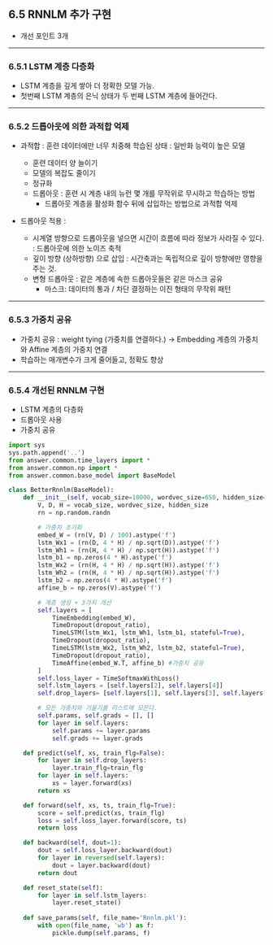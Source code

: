 ## 6.5 RNNLM 추가 구현  
* 개선 포인트 3개  
***
### 6.5.1 LSTM 계층 다층화  
* LSTM 계층을 깊게 쌓아 더 정확한 모델 가능.  
* 첫번째 LSTM 계층의 은닉 상태가 두 번째 LSTM 계층에 들어간다.  

***
### 6.5.2 드롭아웃에 의한 과적합 억제  
* 과적합 : 훈련 데이터에만 너무 치중해 학습된 상태 : 일반화 능력이 높은 모델
    * 훈련 데이터 양 늘이기  
    * 모델의 복잡도 줄이기
    * 정규화
    * 드롭아웃 : 훈련 시 계층 내의 뉴런 몇 개를 무작위로 무시하고 학습하는 방법  
        * 드롭아웃 계층을 활성화 함수 뒤에 삽입하는 방법으로 과적합 억제 
    
* 드롭아웃 적용 : 
    * 시계열 방향으로 드롭아웃을 넣으면 시간이 흐름에 따라 정보가 사라질 수 있다. : 드롭아웃에 의한 노이즈 축적  
    * 깊이 방향 (상하방향) 으로 삽입 : 시간축과는 독립적으로 깊이 방향에만 영향을 주는 것.  
    * 변형 드롭아웃 : 같은 계층에 속한 드롭아웃들은 같은 마스크 공유
        * 마스크: 데이터의 통과 / 차단 결정하는 이진 형태의 무작위 패턴  
    
 
***
### 6.5.3 가중치 공유  
* 가중치 공유 : weight tying (가중치를 연결하다.) -> Embedding 계층의 가중치와 Affine 계층의 가중치 연결
* 학습하는 매개변수가 크게 줄어들고, 정확도 향상  

***
### 6.5.4 개선된 RNNLM 구현  
* LSTM 계층의 다층화  
* 드롭아웃 사용  
* 가중치 공유  
```python
import sys
sys.path.append('..')
from answer.common.time_layers import *
from answer.common.np import *
from answer.common.base_model import BaseModel

class BetterRnnlm(BaseModel):
    def __init__(self, vocab_size=10000, wordvec_size=650, hidden_size=650, dropout_ratio=0.5):
        V, D, H = vocab_size, wordvec_size, hidden_size
        rn = np.random.randn

        # 가중치 초기화
        embed_W = (rn(V, D) / 100).astype('f')
        lstm_Wx1 = (rn(D, 4 * H) / np.sqrt(D)).astype('f')
        lstm_Wh1 = (rn(H, 4 * H) / np.sqrt(H)).astype('f')
        lstm_b1 = np.zeros(4 * H).astype('f')
        lstm_Wx2 = (rn(H, 4 * H) / np.sqrt(H)).astype('f')
        lstm_Wh2 = (rn(H, 4 * H) / np.sqrt(H)).astype('f')
        lstm_b2 = np.zeros(4 * H).astype('f')
        affine_b = np.zeros(V).astype('f')

        # 계층 생성 + 3가지 개선
        self.layers = [
            TimeEmbedding(embed_W),
            TimeDropout(dropout_ratio),
            TimeLSTM(lstm_Wx1, lstm_Wh1, lstm_b1, stateful=True),
            TimeDropout(dropout_ratio),
            TimeLSTM(lstm_Wx2, lstm_Wh2, lstm_b2, stateful=True),
            TimeDropout(dropout_ratio),
            TimeAffine(embed_W.T, affine_b) #가중치 공유  
        ]
        self.loss_layer = TimeSoftmaxWithLoss()
        self.lstm_layers = [self.layers[2], self.layers[4]]
        self.drop_layers= [self.layers[1], self.layers[3], self.layers[5]]

        # 모든 가중치와 기울기를 리스트에 모은다.
        self.params, self.grads = [], []
        for layer in self.layers:
            self.params += layer.params
            self.grads += layer.grads

    def predict(self, xs, train_flg=False):
        for layer in self.drop_layers:
            layer.train_flg=train_flg
        for layer in self.layers:
            xs = layer.forward(xs)
        return xs

    def forward(self, xs, ts, train_flg=True):
        score = self.predict(xs, train_flg)
        loss = self.loss_layer.forward(score, ts)
        return loss

    def backward(self, dout=1):
        dout = self.loss_layer.backward(dout)
        for layer in reversed(self.layers):
            dout = layer.backward(dout)
        return dout

    def reset_state(self):
        for layer in self.lstm_layers:
            layer.reset_state()
            
    def save_params(self, file_name='Rnnlm.pkl'):
        with open(file_name, 'wb') as f:
            pickle.dump(self.params, f)

        
```